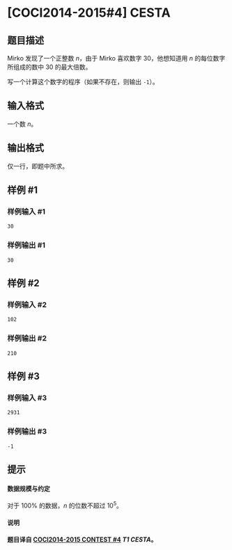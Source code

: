 # [COCI2014-2015#4] CESTA

## 题目描述

Mirko 发现了一个正整数 $n$，由于 Mirko 喜欢数字 $30$，他想知道用 $n$ 的每位数字所组成的数中 $30$ 的最大倍数。

写一个计算这个数字的程序（如果不存在，则输出 `-1`）。

## 输入格式

一个数 $n$。

## 输出格式

仅一行，即题中所求。

## 样例 #1

### 样例输入 #1
```
30
```

### 样例输出 #1

```
30
```

## 样例 #2

### 样例输入 #2
```
102
```

### 样例输出 #2

```
210
```

## 样例 #3

### 样例输入 #3
```
2931
```

### 样例输出 #3

```
-1
```

## 提示

#### 数据规模与约定

对于 $100\%$ 的数据，$n$ 的位数不超过 $10^5$。

#### 说明

**题目译自 [COCI2014-2015 CONTEST #4](https://hsin.hr/coci/archive/2014_2015/contest4_tasks.pdf) _T1 CESTA_。**
